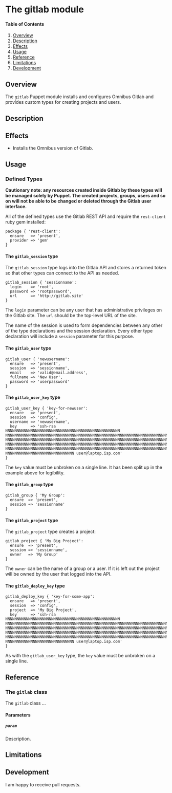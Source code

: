 # The gitlab module

#### Table of Contents

1. [Overview](#overview)
2. [Description](#description)
3. [Effects](#effects)
4. [Usage](#usage)
5. [Reference](#reference)
6. [Limitations](#limitations)
7. [Development](#development)

## Overview

The `gitlab` Puppet module installs and configures Omnibus Gitlab and provides custom types for creating projects and users.

## Description




## Effects

* Installs the Omnibus version of Gitlab.

## Usage


### Defined Types

**Cautionary note: any resources created inside Gitlab by these types will be managed solely by Puppet. The created projects, groups, users and so on will not be able to be changed or deleted through the Gitlab user interface.**

All of the defined types use the Gitlab REST API and require the `rest-client` ruby gem installed:

    package { 'rest-client':
      ensure   => 'present',
      provider => 'gem'
    }

#### The `gitlab_session` type

The `gitlab_session` type logs into the Gitlab API and stores a returned token so that other types can connect to the API as needed.

    gitlab_session { 'sessionname':
      login    => 'root',
      password => 'rootpassword',
      url      => 'http://gitlab.site'
    }

The `login` parameter can be any user that has administrative privileges on the Gitlab site. The `url` should be the top-level URL of the site.

The name of the session is used to form dependencies between any other of the type declarations and the session declaration. Every other type declaration will include a `session` parameter for this purpose.

#### The `gitlab_user` type

    gitlab_user { 'newusername':
      ensure   => 'present',
      session  => 'sessionname',
      email    => 'valid@email.address',
      fullname => 'New User',
      password => 'userpassword'
    }

#### The `gitlab_user_key` type

    gitlab_user_key { 'key-for-newuser':
      ensure   => 'present',
      session  => 'config',
      username => 'newusername',
      key      => 'ssh-rsa NNNNNNNNNNNNNNNNNNNNNNNNNNNNNNNNNNNNNNNNNNNNNNNNNN
    NNNNNNNNNNNNNNNNNNNNNNNNNNNNNNNNNNNNNNNNNNNNNNNNNNNNNNNNNNNNNNNNNNNNNNNNN
    NNNNNNNNNNNNNNNNNNNNNNNNNNNNNNNNNNNNNNNNNNNNNNNNNNNNNNNNNNNNNNNNNNNNNNNNN
    NNNNNNNNNNNNNNNNNNNNNNNNNNNNNNNNNNNNNNNNNNNNNNNNNNNNNNNNNNNNNNNNNNNNNNNNN
    NNNNNNNNNNNNNNNNNNNNNNNNNNNNNNNNNNNNNNNNNNNNNNNNNNNNNNNNNNNNNNNNNNNNNNNNN
    NNNNNNNNNNNNNNNNNNNNNNNNNNNNNN user@laptop.isp.com'
    }

The `key` value must be unbroken on a single line. It has been split up in the example above for legibility.

#### The `gitlab_group` type

    gitlab_group { 'My Group':
      ensure  => 'present',
      session => 'sessionname'
    }

#### The `gitlab_project` type

The `gitlab_project` type creates a project:

    gitlab_project { 'My Big Project':
      ensure  => 'present',
      session => 'sessionname',
      owner   => 'My Group'
    }

The `owner` can be the name of a group or a user. If it is left out the project will be owned by the user that logged into the API.

#### The `gitlab_deploy_key` type

    gitlab_deploy_key { 'key-for-some-app':
      ensure   => 'present',
      session  => 'config',
      project  => 'My Big Project',
      key      => 'ssh-rsa NNNNNNNNNNNNNNNNNNNNNNNNNNNNNNNNNNNNNNNNNNNNNNNNNN
    NNNNNNNNNNNNNNNNNNNNNNNNNNNNNNNNNNNNNNNNNNNNNNNNNNNNNNNNNNNNNNNNNNNNNNNNN
    NNNNNNNNNNNNNNNNNNNNNNNNNNNNNNNNNNNNNNNNNNNNNNNNNNNNNNNNNNNNNNNNNNNNNNNNN
    NNNNNNNNNNNNNNNNNNNNNNNNNNNNNNNNNNNNNNNNNNNNNNNNNNNNNNNNNNNNNNNNNNNNNNNNN
    NNNNNNNNNNNNNNNNNNNNNNNNNNNNNNNNNNNNNNNNNNNNNNNNNNNNNNNNNNNNNNNNNNNNNNNNN
    NNNNNNNNNNNNNNNNNNNNNNNNNNNNNN user@laptop.isp.com'
    }

As with the `gitlab_user_key` type, the `key` value must be unbroken on a single line. 

## Reference

### The `gitlab` class

The `gitlab` class ...

#### Parameters

##### `param`

Description.

## Limitations



## Development

I am happy to receive pull requests. 
